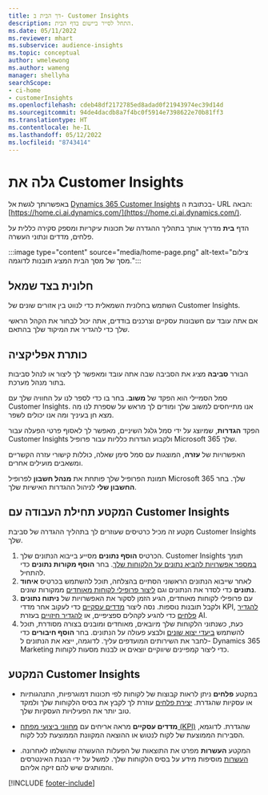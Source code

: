 ```yaml
---
title: דך הבית ב- Customer Insights
description: התחל לסייר ביישום בדף הבית.
ms.date: 05/11/2022
ms.reviewer: mhart
ms.subservice: audience-insights
ms.topic: conceptual
author: wmelewong
ms.author: wameng
manager: shellyha
searchScope:
- ci-home
- customerInsights
ms.openlocfilehash: cdeb48df2172785ed8adad0f21943974ec39d14d
ms.sourcegitcommit: 94de4dacdb8a7f4bc0f5914e7398622e70b81ff3
ms.translationtype: HT
ms.contentlocale: he-IL
ms.lasthandoff: 05/12/2022
ms.locfileid: "8743414"
---
```

# <a name="explore-customer-insights"></a>גלה את Customer Insights

באפשרותך לגשת אל [Dynamics 365 Customer Insights](https://home.ci.ai.dynamics.com/) בכתובת ה- URL הבאה: [https://home.ci.ai.dynamics.com/](https://home.ci.ai.dynamics.com/).

הדף **בית** מדריך אותך בתהליך ההגדרה של תכונות עיקריות ומספק סקירה כללית על פלחים, מדדים ונתוני העשרה.

:::image type="content" source="media/home-page.png" alt-text="צילום מסך של מסך הבית המציג תובנות לדוגמה.":::

## <a name="left-side-pane"></a>חלונית בצד שמאל

השתמש בחלונית השמאלית כדי לנווט בין אזורים שונים של Customer Insights. 

אם אתה עובד עם חשבונות עסקיים וצרכנים בודדים, אתה יכול לבחור את הקהל הראשי שלך כדי להגדיר את המיקוד שלך בהתאם. 

## <a name="application-header"></a>כותרת אפליקציה

הבורר **סביבה** מציג את הסביבה שבה אתה עובד ומאפשר לך ליצור או לנהל סביבות בתור מנהל מערכת.

סמל הסמיילי הוא הפקד של **משוב**. בחר בו כדי לספר לנו על החוויה שלך עם Customer Insights. אנו מתייחסים למשוב שלך ומודים לך מראש על שספרת לנו מה מצא חן בעיניך ומה אנו יכולים לשפר.

הפקד **הגדרות**, שמיוצג על ידי סמל גלגל השיניים, מאפשר לך לאסוף פרטי הפעלה עבור Customer Insights ולקבוע הגדרות כלליות עבור פרופיל Microsoft 365 שלך. 

האפשרויות של **עזרה**, המוצגות עם סמל סימן שאלה, כוללות קישורי עזרה הקשריים ומשאבים מועילים אחרים.

תמונת הפרופיל שלך פותחת את **מנהל חשבון** לפרופיל Microsoft 365 שלך. בחר **החשבון שלי** לניהול ההגדרות האישיות שלך.

## <a name="getting-started-with-customer-insights-section"></a>המקטע תחילת העבודה עם Customer Insights

מקטע זה מכיל כרטיסים שעוזרים לך בתהליך ההגדרה של סביבת Customer Insights שלך. 

1. הכרטיס **הוסף נתונים** מסייע בייבוא הנתונים שלך. Customer Insights תומך [במספר אפשרויות להביא נתונים על הלקוחות שלך](data-sources.md). בחר **הוסף מקורות נתונים** כדי להתחיל.
1. לאחר שייבוא הנתונים הראשוני הסתיים בהצלחה, תוכל להשתמש בכרטיס **איחוד נתונים** כדי לסדר את הנתונים וגם [ליצור פרופילי לקוחות מאוחדים](data-unification.md) ממקורות שונים. 
1. עם פרופילי לקוחות מאוחדים, הגיע הזמן לסקור את האפשרויות של **ניתוח נתונים** ולקבל תובנות נוספות. נסה ליצור [מדדים עסקיים](measures.md) כדי לעקוב אחר מדדי KPI, [להגדיר פלחים](segments.md) כדי להגיע לקהלים ספציפיים, או [להגדיר חיזויים](predictions-overview.md) בעזרת AI.
1. כעת, כשנתוני הלקוחות שלך מיובאים, מאוחדים ומובנים בצורה מסודרת, תוכל להשתמש [ביעדי יצוא שונים](export-destinations.md) ולבצע פעולה על הנתונים. בחר **הוסף חיבורים** כדי לחבר את השירותים המועדפים עליך. לדוגמה, ייצא את הנתונים ל- Dynamics 365 Marketing כדי ליצור קמפיינים שיווקיים יוצאים או לבנות מסעות לקוחות. 

## <a name="your-customer-insights-section"></a>המקטע Customer Insights

- במקטע **פלחים** ניתן לראות קבוצות של לקוחות לפי תכונות דמוגרפיות, התנהגותיות או עסקיות שהגדרת. [יצירת פלחים](segments.md) עוזרת לך לקבץ את בסיס הלקוחות שלך ולמקד טוב יותר את הפעילויות העסקיות שלך.

- **מדדים עסקיים** מראה אריחים עם [מחווני ביצועי מפתח (KPI)](measures.md) שהגדרת. לדוגמא, הסבירות הממוצעת של לקוח לנטוש או ההוצאה המקוונת הממוצעת לכל לקוח.

- המקטע **העשרות** מפרט את התוצאות של הפעלות ההעשרה שהושלמו לאחרונה. [העשרות](enrichment-hub.md) מוסיפות מידע על בסיס הלקוחות שלך. למשל על ידי הבנת האינטרסים והמותגים שיש להם זיקה אליהם.


[!INCLUDE [footer-include](includes/footer-banner.md)]

